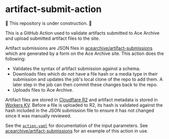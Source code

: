 # artifact-submit-action

🚧 This repository is under construction. 🚧

This is a GitHub Action used to validate artifacts submitted to Ace Archive and
upload submitted artifact files to the site.

Artifact submissions are JSON files in
[acearchive/artifact-submissions](https://github.com/acearchive/artifact-submissions)
which are generated by a form on the Ace Archive site. This action does the
following:

- Validates the syntax of artifact submission against a schema.
- Downloads files which do not have a file hash or a media type in their
submission and updates the job's local clone of the repo to add them. A later
step in the job can then commit these changes back to the repo.
- Uploads files to Ace Archive.

Artifact files are stored in [Cloudflare
R2](https://developers.cloudflare.com/r2) and artifact metadata is stored in
[Workers KV](https://developers.cloudflare.com/workers/learning/how-kv-works).
Before a file is uploaded to R2, its hash is validated against the hash included
in the JSON submission file to ensure it has not changed since it was manually
reviewed.

See the [`action.yaml`](./action.yaml) for documentation of the input
parameters. See
[acearchive/artifact-submissions](https://github.com/acearchive/artifact-submissions/tree/main/.github/workflows)
for an example of this action in use.
